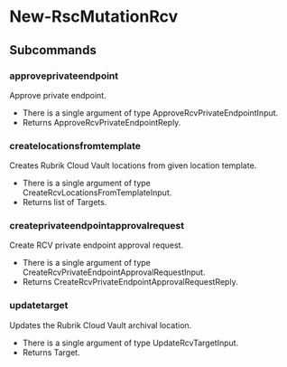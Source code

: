 # New-RscMutationRcv
## Subcommands
### approveprivateendpoint
Approve private endpoint.

- There is a single argument of type ApproveRcvPrivateEndpointInput.
- Returns ApproveRcvPrivateEndpointReply.
### createlocationsfromtemplate
Creates Rubrik Cloud Vault locations from given location template.

- There is a single argument of type CreateRcvLocationsFromTemplateInput.
- Returns list of Targets.
### createprivateendpointapprovalrequest
Create RCV private endpoint approval request.

- There is a single argument of type CreateRcvPrivateEndpointApprovalRequestInput.
- Returns CreateRcvPrivateEndpointApprovalRequestReply.
### updatetarget
Updates the Rubrik Cloud Vault archival location.

- There is a single argument of type UpdateRcvTargetInput.
- Returns Target.
